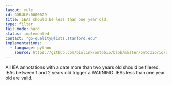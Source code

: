 ```yaml
---
layout: rule
id: GORULE:0000029
title: IEAs should be less than one year old.
type: filter
fail_mode: hard
status: implemented
contact: "go-quality@lists.stanford.edu"
implementations:
  - language: python 
    source: https://github.com/biolink/ontobio/blob/master/ontobio/io/qc.py#L92
---
```

All IEA annotations with a date more than two years old should be filered.
IEAs between 1 and 2 years old trigger a WARNING.
IEAs less than one year old are valid. 

